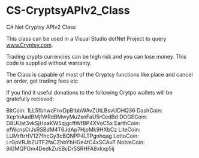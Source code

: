 # CS-CryptsyAPIv2_Class
C#.Net Cryptsy APIv2 Class

This class can be used in a Visual Studio dotNet Project to query www.Cryptsy.com.

Trading crypto currencies can be high risk and you can lose money.
This code is supplied without warranty.

The Class is capable of most of the Cryptsy functions like place and cancel an order, get trading fees etc

If you find it useful donations to the following Crytpo wallets will be gratefully recieved:

BitCoin:	  1LL5fbhwdFnxDpBtbbWAvZUtLBsvUDHQ36
DashCoin:	  Xep1nAadBMjfWRdBMwyMu2xnFaU5rCedBd
DOGECoin:	  D8UUat3vkSjHpaKW5qjgcftWfBP4XVoC5x
EarthCoin:	efWcnsCrJsRSBdM4T6JdAp7HjpMk9HXbCz
LiteCoin:	  LUMrftrHV127fhcGy3cBQNPP4LTPgnhqag
LottoCoin:	LrGpVRJbZUTF2faCZhbYbHGe4tC4xSCAuT
NobleCoin:	9iGMQPGm4DedkZuSBcDr5SRHFA8xkxp5ij


